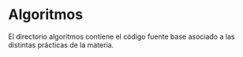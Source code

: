 # Algoritmos 

El directorio algoritmos contiene el código fuente base asociado a las distintas prácticas de la materia.
